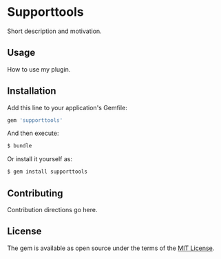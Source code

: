 # Supporttools
Short description and motivation.

## Usage
How to use my plugin.

## Installation
Add this line to your application's Gemfile:

```ruby
gem 'supporttools'
```

And then execute:
```bash
$ bundle
```

Or install it yourself as:
```bash
$ gem install supporttools
```

## Contributing
Contribution directions go here.

## License
The gem is available as open source under the terms of the [MIT License](http://opensource.org/licenses/MIT).
